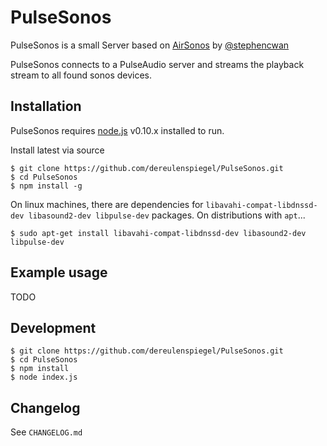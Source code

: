 PulseSonos
==========

PulseSonos is a small Server based on [AirSonos](https://github.com/stephen/airsonos) by [@stephencwan](https://twitter.com/stephencwan)

PulseSonos connects to a PulseAudio server and streams the playback stream to all found sonos devices.

Installation
------------

PulseSonos requires [node.js](http://nodejs.org) v0.10.x installed to run.

Install latest via source
```
$ git clone https://github.com/dereulenspiegel/PulseSonos.git
$ cd PulseSonos
$ npm install -g
```

On linux machines, there are dependencies for `libavahi-compat-libdnssd-dev libasound2-dev libpulse-dev` packages. On distributions with `apt`...
```
$ sudo apt-get install libavahi-compat-libdnssd-dev libasound2-dev libpulse-dev
```

Example usage
-------------
TODO

Development
-----------
```
$ git clone https://github.com/dereulenspiegel/PulseSonos.git
$ cd PulseSonos
$ npm install
$ node index.js
```

Changelog
---------

See ```CHANGELOG.md```
